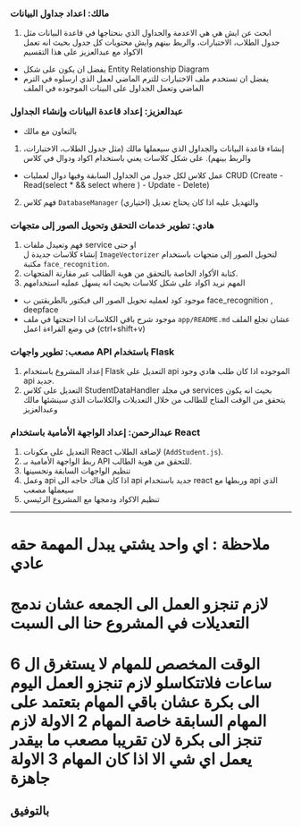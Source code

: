 ### مالك: اعداد جداول البيانات

1. ابحث عن ايش هي هي الاعدمة والجداول الذي بنحتاجها في قاعدة البيانات مثل جدول الطلاب، الاختبارات، والربط بينهم وايش محتويات كل جدول بحيث انه تعمل الاكواد مع عبدالعزيز على هذا التقسيم

- يفضل ان يكون على شكل Entity Relationship Diagram
- يفضل ان تستخدم ملف الاختبارات للترم الماضي لعمل الذي ارسلوه في الترم الماضي وتعمل الجداول على البينات الموجوده في الملف

### عبدالعزيز: إعداد قاعدة البيانات وإنشاء الجداول

- بالتعاون مع مالك

1. إنشاء قاعدة البيانات والجداول الذي سيعملها مالك (مثل جدول الطلاب، الاختبارات، والربط بينهم). على شكل كلاسات يعني باستخدام اكواد ودوال في كلاس

- عمل كلاس لكل جدول من الجداول السابقة وفيها دوال لعمليات CRUD (Create - Read(select \* && select where ) - Update - Delete)

2. فهم كلاس `DatabaseManager` والتهديل عليه اذا كان يحتاج تعديل (اختياري)

### هادي: تطوير خدمات التحقق وتحويل الصور إلى متجهات

1.  فهم وتعيدل ملفات service او حتى<br/> إنشاء كلاسات جديدة ل `ImageVectorizer` لتحويل الصور إلى متجهات باستخدام مكتبة `face_recognition`.
2.  كتابة الأكواد الخاصة بالتحقق من هوية الطالب عبر مقارنة المتجهات.
3.  المهم نريد اكواد على شكل كلاسات بحيث انه يسهل عمليه استخدامهم

- موجود كود لعمليه تحويل الصور الى فيكتور بالطريقتين ب face_recognition , deepface
- موجود شرح باقي الكلاسات اذا احتجتها في ملف `app/README.md` عشان تجلع الملف في وضع القراءة اعمل (ctrl+shift+v)

### مصعب: تطوير واجهات API باستخدام Flask

1. إعداد المشروع باستخدام Flask التعديل على api الموجوده اذا كان طلب هادي وجود api جديد.
2. التعديل على كلاس StudentDataHandler في مجلد services بحيث انه يكون يتحقق من الوقت المتاح للطالب من خلال التعديلات والكلاسات الذي سينشئها مالك وعبدالعزيز

### عبدالرحمن: إعداد الواجهة الأمامية باستخدام React

1. التعديل على مكونات React لإضافة الطلاب (`AddStudent.js`).
2. ربط الواجهة الأمامية بـ API للتحقق من هوية الطالب.
3. تنظيم الواجهات السابقة وتحسينها
4. وعمل api اذا كان هناك حاجه الى api جديد باستخدام react وربطها مع api الذي سيعملها مصعب
5. تنظيم الاكواد ودمجها مع المشروع الرئيسي

---

# ملاحظة : اي واحد يشتي يبدل المهمة حقه عادي

# لازم تنجزو العمل الى الجمعه عشان ندمج التعديلات في المشروع حنا الى السبت

# الوقت المخصص للمهام لا يستغرق ال 6 ساعات فلاتتكاسلو لازم تنجزو العمل اليوم الى بكرة عشان باقي المهام بتعتمد على المهام السابقة خاصة المهام 2 الاولة لازم تنجز الى بكرة لان تقريبا مصعب ما بيقدر يعمل اي شي الا اذا كان المهام 3 الاولة جاهزة

## بالتوفيق
